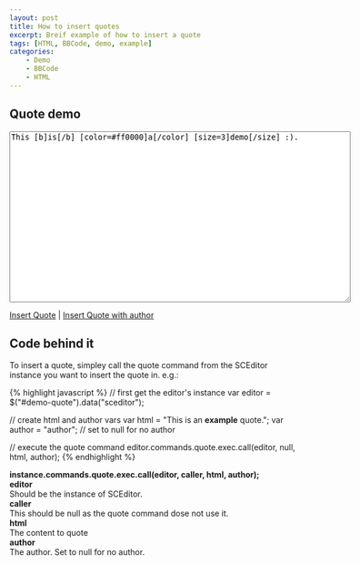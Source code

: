 ```yaml
---
layout: post
title: How to insert quotes
excerpt: Breif example of how to insert a quote
tags: [HTML, BBCode, demo, example]
categories:
    - Demo
    - BBCode
    - HTML
---
```

## Quote demo

<script type="text/javascript" src="//ajax.googleapis.com/ajax/libs/jquery/1.7.2/jquery.min.js"> </script>
<link rel="stylesheet" href="/minified/jquery.sceditor.min.css" type="text/css" media="all" />
<script type="text/javascript" src="/minified/jquery.sceditor.min.js"> </script>
<script>$(document).ready(function() {
	$("#demo-quote").sceditorBBCodePlugin({
		style: "/minified/jquery.sceditor.default.min.css",
		emoticons: {
			dropdown: {
				":)": "/emoticons/smile.png",
				":angel:": "/emoticons/angel.png",
				":angry:": "/emoticons/angry.png",
				"8-)": "/emoticons/cool.png",
				":'(": "/emoticons/cwy.png",
				":ermm:": "/emoticons/ermm.png",
				":D": "/emoticons/grin.png",
				"<3": "/emoticons/heart.png",
				":(": "/emoticons/sad.png",
				":O": "/emoticons/shocked.png",
				":P": "/emoticons/tongue.png",
				";)": "/emoticons/wink.png"
			},
			more: {
				":alien:": "/emoticons/alien.png",
				":blink:": "/emoticons/blink.png",
				":blush:": "/emoticons/blush.png",
				":cheerful:": "/emoticons/cheerful.png",
				":devil:": "/emoticons/devil.png",
				":dizzy:": "/emoticons/dizzy.png",
				":getlost:": "/emoticons/getlost.png",
				":happy:": "/emoticons/happy.png",
				":kissing:": "/emoticons/kissing.png",
				":ninja:": "/emoticons/ninja.png",
				":pinch:": "/emoticons/pinch.png",
				":pouty:": "/emoticons/pouty.png",
				":sick:": "/emoticons/sick.png",
				":sideways:": "/emoticons/sideways.png",
				":silly:": "/emoticons/silly.png",
				":sleeping:": "/emoticons/sleeping.png",
				":unsure:": "/emoticons/unsure.png",
				":woot:": "/emoticons/w00t.png",
				":wassat:": "/emoticons/wassat.png"
			},
			hidden: {
				":whistling:": "/emoticons/whistling.png",
				":love:": "/emoticons/wub.png"
			}
		}
	});
});

function insertQuote(includeAuthor)
{
	var editor = $("#demo-quote").data("sceditor");
	var html = "This is an <b>example</b> quote.";
	var author = null;

	if(includeAuthor)
		author = "author";

	editor.commands.quote.exec.call(editor, null, html, author);
}

</script>

<textarea style="width:600px; height:300px" id="demo-quote">This [b]is[/b] [color=#ff0000]a[/color] [size=3]demo[/size] :).</textarea>
<a href="javascript:insertQuote();">Insert Quote</a> | <a href="javascript:insertQuote(true);">Insert Quote with author</a>

## Code behind it

To insert a quote, simpley call the quote command from the SCEditor instance you want to insert the quote in.
e.g.:

{% highlight javascript %}
// first get the editor's instance
var editor = $("#demo-quote").data("sceditor");

// create html and author vars
var html = "This is an <b>example</b> quote.";
var author = "author"; // set to null for no author

// execute the quote command
editor.commands.quote.exec.call(editor, null, html, author);
{% endhighlight %}

<p><strong>instance.commands.quote.exec.call(editor, caller, html, author);</strong><br />
<strong>editor</strong><br />Should be the instance of SCEditor.<br />
<strong>caller</strong><br />This should be null as the quote command dose not use it.<br />
<strong>html</strong><br />The content to quote<br />
<strong>author</strong><br />The author. Set to null for no author.</p>

